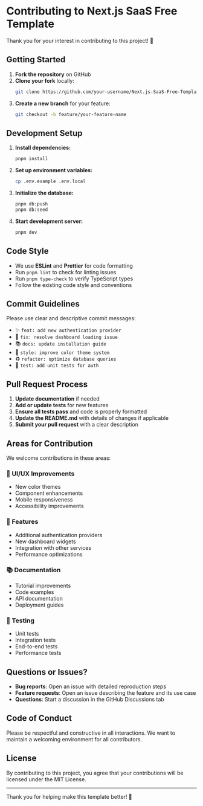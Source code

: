 # Contributing to Next.js SaaS Free Template

Thank you for your interest in contributing to this project! 🎉

## Getting Started

1. **Fork the repository** on GitHub
2. **Clone your fork** locally:
   ```bash
   git clone https://github.com/your-username/Next.js-SaaS-Free-Template.git
   ```
3. **Create a new branch** for your feature:
   ```bash
   git checkout -b feature/your-feature-name
   ```

## Development Setup

1. **Install dependencies:**

   ```bash
   pnpm install
   ```

2. **Set up environment variables:**

   ```bash
   cp .env.example .env.local
   ```

3. **Initialize the database:**

   ```bash
   pnpm db:push
   pnpm db:seed
   ```

4. **Start development server:**
   ```bash
   pnpm dev
   ```

## Code Style

- We use **ESLint** and **Prettier** for code formatting
- Run `pnpm lint` to check for linting issues
- Run `pnpm type-check` to verify TypeScript types
- Follow the existing code style and conventions

## Commit Guidelines

Please use clear and descriptive commit messages:

- ✨ `feat: add new authentication provider`
- 🐛 `fix: resolve dashboard loading issue`
- 📚 `docs: update installation guide`
- 🎨 `style: improve color theme system`
- ♻️ `refactor: optimize database queries`
- 🧪 `test: add unit tests for auth`

## Pull Request Process

1. **Update documentation** if needed
2. **Add or update tests** for new features
3. **Ensure all tests pass** and code is properly formatted
4. **Update the README.md** with details of changes if applicable
5. **Submit your pull request** with a clear description

## Areas for Contribution

We welcome contributions in these areas:

### 🎨 UI/UX Improvements

- New color themes
- Component enhancements
- Mobile responsiveness
- Accessibility improvements

### 🔧 Features

- Additional authentication providers
- New dashboard widgets
- Integration with other services
- Performance optimizations

### 📚 Documentation

- Tutorial improvements
- Code examples
- API documentation
- Deployment guides

### 🧪 Testing

- Unit tests
- Integration tests
- End-to-end tests
- Performance tests

## Questions or Issues?

- **Bug reports**: Open an issue with detailed reproduction steps
- **Feature requests**: Open an issue describing the feature and its use case
- **Questions**: Start a discussion in the GitHub Discussions tab

## Code of Conduct

Please be respectful and constructive in all interactions. We want to maintain a welcoming
environment for all contributors.

## License

By contributing to this project, you agree that your contributions will be licensed under the MIT
License.

---

Thank you for helping make this template better! 🚀
